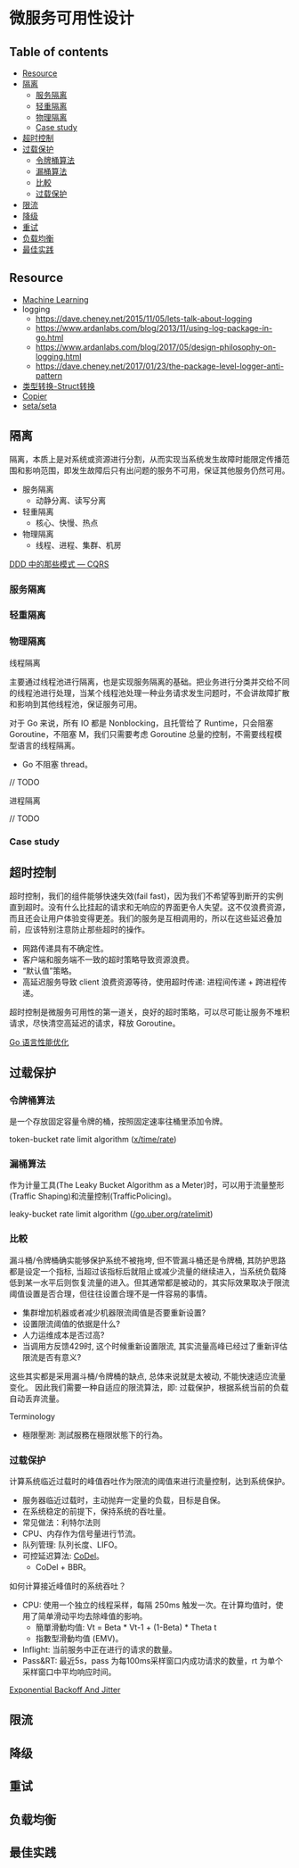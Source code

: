 # 微服务可用性设计 <!-- omit in toc -->

## Table of contents <!-- omit in toc -->

- [Resource](#resource)
- [隔离](#隔离)
  - [服务隔离](#服务隔离)
  - [轻重隔离](#轻重隔离)
  - [物理隔离](#物理隔离)
  - [Case study](#case-study)
- [超时控制](#超时控制)
- [过载保护](#过载保护)
  - [令牌桶算法](#令牌桶算法)
  - [漏桶算法](#漏桶算法)
  - [比較](#比較)
  - [过载保护](#过载保护-1)
- [限流](#限流)
- [降级](#降级)
- [重试](#重试)
- [负载均衡](#负载均衡)
- [最佳实践](#最佳实践)

## Resource

- [Machine Learning](https://www.bilibili.com/video/BV164411S78V)
- logging
  - https://dave.cheney.net/2015/11/05/lets-talk-about-logging
  - https://www.ardanlabs.com/blog/2013/11/using-log-package-in-go.html
  - https://www.ardanlabs.com/blog/2017/05/design-philosophy-on-logging.html
  - https://dave.cheney.net/2017/01/23/the-package-level-logger-anti-pattern
- [类型转换-Struct转换](https://itician.org/pages/viewpage.action?pageId=1114345)
- [Copier](https://pkg.go.dev/github.com/jinzhu/copier)
- [seta/seta](https://github.com/seata/seata)

## 隔离

隔离，本质上是对系统或资源进行分割，从而实现当系统发生故障时能限定传播范围和影响范围，即发生故障后只有出问题的服务不可用，保证其他服务仍然可用。

- 服务隔离
  - 动静分离、读写分离
- 轻重隔离
  - 核心、快慢、热点
- 物理隔离
  - 线程、进程、集群、机房

[DDD 中的那些模式 — CQRS](https://zhuanlan.zhihu.com/p/115685384)

### 服务隔离

### 轻重隔离

### 物理隔离

线程隔离

主要通过线程池进行隔离，也是实现服务隔离的基础。把业务进行分类并交给不同的线程池进行处理，当某个线程池处理一种业务请求发生问题时，不会讲故障扩散和影响到其他线程池，保证服务可用。

对于 Go 来说，所有 IO 都是 Nonblocking，且托管给了 Runtime，只会阻塞Goroutine，不阻塞 M，我们只需要考虑 Goroutine 总量的控制，不需要线程模型语言的线程隔离。

- Go 不阻塞 thread。

// TODO

进程隔离

// TODO

### Case study

## 超时控制

超时控制，我们的组件能够快速失效(fail fast)，因为我们不希望等到断开的实例直到超时。没有什么比挂起的请求和无响应的界面更令人失望。这不仅浪费资源，而且还会让用户体验变得更差。我们的服务是互相调用的，所以在这些延迟叠加前，应该特别注意防止那些超时的操作。

- 网路传递具有不确定性。
- 客户端和服务端不一致的超时策略导致资源浪费。
- “默认值”策略。
- 高延迟服务导致 client 浪费资源等待，使用超时传递: 进程间传递 + 跨进程传递。

超时控制是微服务可用性的第一道关，良好的超时策略，可以尽可能让服务不堆积请求，尽快清空高延迟的请求，释放 Goroutine。

[Go 语言性能优化](https://cch123.github.io/perf_opt/)

## 过载保护

### 令牌桶算法

是一个存放固定容量令牌的桶，按照固定速率往桶里添加令牌。

token-bucket rate limit algorithm ([x/time/rate](https://pkg.go.dev/golang.org/x/time/rate))

### 漏桶算法

作为计量工具(The Leaky Bucket Algorithm as a Meter)时，可以用于流量整形(Traffic Shaping)和流量控制(TrafficPolicing)。

leaky-bucket rate limit algorithm ([/go.uber.org/ratelimit](https://pkg.go.dev/go.uber.org/ratelimit))

### 比較

漏斗桶/令牌桶确实能够保护系统不被拖垮, 但不管漏斗桶还是令牌桶, 其防护思路都是设定一个指标, 当超过该指标后就阻止或减少流量的继续进入，当系统负载降低到某一水平后则恢复流量的进入。但其通常都是被动的，其实际效果取决于限流阈值设置是否合理，但往往设置合理不是一件容易的事情。

- 集群增加机器或者减少机器限流阈值是否要重新设置?
- 设置限流阈值的依据是什么?
- 人力运维成本是否过高?
- 当调用方反馈429时, 这个时候重新设置限流, 其实流量高峰已经过了重新评估限流是否有意义?

这些其实都是采用漏斗桶/令牌桶的缺点, 总体来说就是太被动, 不能快速适应流量变化。
因此我们需要一种自适应的限流算法，即: 过载保护，根据系统当前的负载自动丢弃流量。

Terminology

- 極限壓測: 測試服務在極限狀態下的行為。

### 过载保护

计算系统临近过载时的峰值吞吐作为限流的阈值来进行流量控制，达到系统保护。

- 服务器临近过载时，主动抛弃一定量的负载，目标是自保。
- 在系统稳定的前提下，保持系统的吞吐量。
- 常见做法：利特尔法则
- CPU、内存作为信号量进行节流。
- 队列管理: 队列长度、LIFO。
- 可控延迟算法: [CoDel](https://blog.csdn.net/dog250/article/details/72849893)。
  - CoDel + BBR。

如何计算接近峰值时的系统吞吐？

- CPU: 使用一个独立的线程采样，每隔 250ms 触发一次。在计算均值时，使用了简单滑动平均去除峰值的影响。
  - 簡單滑動均值: Vt = Beta \* Vt-1 + (1-Beta) \* Theta t
  - 指數型滑動均值 (EMV)。
- Inflight: 当前服务中正在进行的请求的数量。
- Pass&RT: 最近5s，pass 为每100ms采样窗口内成功请求的数量，rt 为单个采样窗口中平均响应时间。

[Exponential Backoff And Jitter](https://aws.amazon.com/blogs/architecture/exponential-backoff-and-jitter/)

## 限流

## 降级

## 重试

## 负载均衡

## 最佳实践
